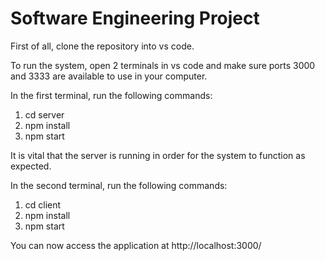 # Software Engineering Project

First of all, clone the repository into vs code.

To run the system, open 2 terminals in vs code and make sure ports 3000 and 3333 are available to use in your computer.

In the first terminal, run the following commands:
1. cd server
2. npm install
3. npm start

It is vital that the server is running in order for the system to function as expected.

In the second terminal, run the following commands:
1. cd client
2. npm install
3. npm start

You can now access the application at http://localhost:3000/
